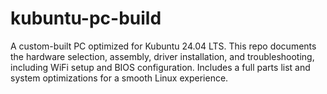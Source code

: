 # kubuntu-pc-build
A custom-built PC optimized for Kubuntu 24.04 LTS. This repo documents the hardware selection, assembly, driver installation, and troubleshooting, including WiFi setup and BIOS configuration. Includes a full parts list and system optimizations for a smooth Linux experience.
